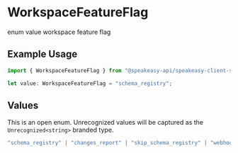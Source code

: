 # WorkspaceFeatureFlag

enum value workspace feature flag

## Example Usage

```typescript
import { WorkspaceFeatureFlag } from "@speakeasy-api/speakeasy-client-sdk-typescript/sdk/models/shared";

let value: WorkspaceFeatureFlag = "schema_registry";
```

## Values

This is an open enum. Unrecognized values will be captured as the `Unrecognized<string>` branded type.

```typescript
"schema_registry" | "changes_report" | "skip_schema_registry" | "webhooks" | Unrecognized<string>
```